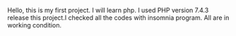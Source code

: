 Hello, this is my first project. I will learn php. I used PHP version 7.4.3 release this project.I checked all the codes with insomnia program. All are in working condition.
